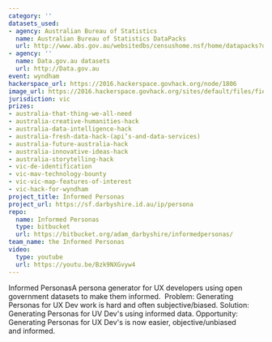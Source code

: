 ```yaml
---
category: ''
datasets_used:
- agency: Australian Bureau of Statistics
  name: Australian Bureau of Statistics DataPacks
  url: http://www.abs.gov.au/websitedbs/censushome.nsf/home/datapacks?opendocument&navpos=250
- agency: ''
  name: Data.gov.au datasets
  url: http://Data.gov.au
event: wyndham
hackerspace_url: https://2016.hackerspace.govhack.org/node/1806
image_url: https://2016.hackerspace.govhack.org/sites/default/files/field/image/informedpersonas_4.png
jurisdiction: vic
prizes:
- australia-that-thing-we-all-need
- australia-creative-humanities-hack
- australia-data-intelligence-hack
- australia-fresh-data-hack-(api’s-and-data-services)
- australia-future-australia-hack
- australia-innovative-ideas-hack
- australia-storytelling-hack
- vic-de-identification
- vic-mav-technology-bounty
- vic-vic-map-features-of-interest
- vic-hack-for-wyndham
project_title: Informed Personas
project_url: https://sf.darbyshire.id.au/ip/persona
repo:
  name: Informed Personas
  type: bitbucket
  url: https://bitbucket.org/adam_darbyshire/informedpersonas/
team_name: the Informed Personas
video:
  type: youtube
  url: https://youtu.be/Bzk9NXGvyw4
---
```


Informed PersonasA persona generator for UX developers using open government datasets to make them informed. 
Problem: Generating Personas for UX Dev work is hard and often subjective/biased.
Solution: Generating Personas for UV Dev's using informed data.
Opportunity: Generating Personas for UX Dev's is now easier, objective/unbiased and informed.